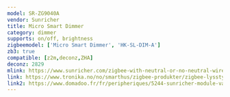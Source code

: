 ```yaml
---
model: SR-ZG9040A
vendor: Sunricher
title: Micro Smart Dimmer
category: dimmer
supports: on/off, brightness
zigbeemodel: ['Micro Smart Dimmer', 'HK-SL-DIM-A']
zb3: true
compatible: [z2m,deconz,ZHA]
deconz: 2829
mlink: https://www.sunricher.com/zigbee-with-neutral-or-no-neutral-wire-self-adaptive-micro-smart-dimmer-sr-zg9040a.html
link: https://www.tronika.no/no/smarthus/zigbee-produkter/zigbee-lysstyring/dimmer-zg9040a.html
link2: https://www.domadoo.fr/fr/peripheriques/5244-sunricher-module-variateur-2-fils-zigbee-30.html
---
```

